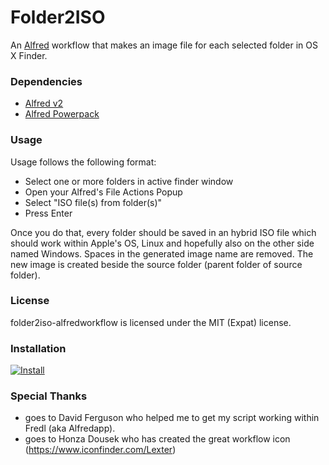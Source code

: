 # Folder2ISO
An [Alfred](http://alfredapp.com) workflow that makes an image file for each selected folder in OS X Finder.

### Dependencies
* [Alfred v2](http://alfredapp.com)
* [Alfred Powerpack](http://www.alfredapp.com/powerpack)

### Usage

Usage follows the following format:

* Select one or more folders in active finder window
* Open your Alfred's File Actions Popup
* Select "ISO file(s) from folder(s)"
* Press Enter

Once you do that, every folder should be saved in an hybrid ISO file which should work within Apple's OS, Linux and hopefully also on the other side named Windows.
Spaces in the generated image name are removed.
The new image is created beside the source folder (parent folder of source folder).

### License

folder2iso-alfredworkflow is licensed under the MIT (Expat) license.

### Installation

[![Install](https://raw.github.com/jousch/folder2iso-alfredworkflow/master/Assets/workflowicon.png)](https://github.com/jousch/folder2iso-alfredworkflow/raw/master/folder2iso.alfredworkflow?raw=true)

### Special Thanks

* goes to David Ferguson who helped me to get my script working within Fredl (aka Alfredapp).
* goes to Honza Dousek who has created the great workflow icon (https://www.iconfinder.com/Lexter)
